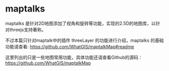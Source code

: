 # maptalks

maptalks 是针对2D地图添加了视角和旋转等功能，实现的2.5D的地图库，以针对threejs支持著称。

不过本篇只针对maptalk中的插件 threeLayer 的功能进行介绍，maptalks 的基础功能请查看: https://github.com/WhatGIS/maptalkMap#readme



这里列出的只是一些地图常用功能，具体功能还请查看Github的源码：https://github.com/WhatGIS/maptalkMap

